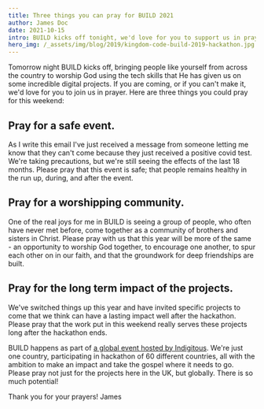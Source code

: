 ```yaml
---
title: Three things you can pray for BUILD 2021
author: James Doc
date: 2021-10-15
intro: BUILD kicks off tonight, we'd love for you to support us in prayer over the weekend…
hero_img: /_assets/img/blog/2019/kingdom-code-build-2019-hackathon.jpg
---
```


Tomorrow night BUILD kicks off, bringing people like yourself from across the country to worship God using the tech skills that He has given us on some incredible digital projects. If you are coming, or if you can't make it, we'd love for you to join us in prayer. Here are three things you could pray for this weekend:

## Pray for a safe event.

As I write this email I've just received a message from someone letting me know that they can't come because they just received a positive covid test. We're taking precautions, but we're still seeing the effects of the last 18 months. Please pray that this event is safe; that people remains healthy in the run up, during, and after the event.

## Pray for a worshipping community.

One of the real joys for me in BUILD is seeing a group of people, who often have never met before, come together as a community of brothers and sisters in Christ. Please pray with us that this year will be more of the same - an opportunity to worship God together, to encourage one another, to spur each other on in our faith, and that the groundwork for deep friendships are built.

## Pray for the long term impact of the projects.

We've switched things up this year and have invited specific projects to come that we think can have a lasting impact well after the hackathon. Please pray that the work put in this weekend really serves these projects long after the hackathon ends.

BUILD happens as part of [a global event hosted by Indigitous](https://indigitous.org). We're just one country, participating in hackathon of 60 different countries, all with the ambition to make an impact and take the gospel where it needs to go. Please pray not just for the projects here in the UK, but globally. There is so much potential!

Thank you for your prayers!
James
